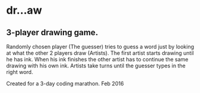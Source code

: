 # dr...aw
## 3-player drawing game.

Randomly chosen player (The guesser) tries to guess a word just by looking at what the other 2 players draw (Artists). The first artist starts drawing until he has ink. When his ink finishes the other artist has to continue the same drawing with his own ink.
Artists take turns until the guesser types in the right word.

Created for a 3-day coding marathon.
Feb 2016
